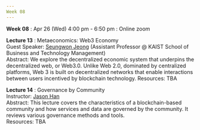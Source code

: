 ```yaml
---
Week 08
---
```


<b>Week 08</b>
: Apr 26 (Wed) 4:00 pm - 6:50 pm
  : Online zoom

<b>Lecture 13</b>
: Metaeconomics: Web3 Economy<br>
  Guest Speaker: <a href="/kaist/speaker/#Seungwon Jeong">Seungwon Jeong</a> (Assistant Professor @ KAIST School of Business and Technology Management)<br>
  Abstract: We explore the decentralized economic system that underpins the decentralized web, or Web3.0. Unlike Web 2.0, dominated by centralized platforms, Web 3 is built on decentralized networks that enable interactions between users incentived by blockchain technology.
  Resources: TBA
  
<b>Lecture 14</b>
: Governance by Community<br>
  Instructor: <a href="/kaist/staff/#Jaesun Han (Jason)">Jason Han</a><br>
  Abstract: This lecture covers the characteristics of a blockchain-based community and how services and data are governed by the community. It reviews various governance methods and tools.<br>
  Resources: TBA
